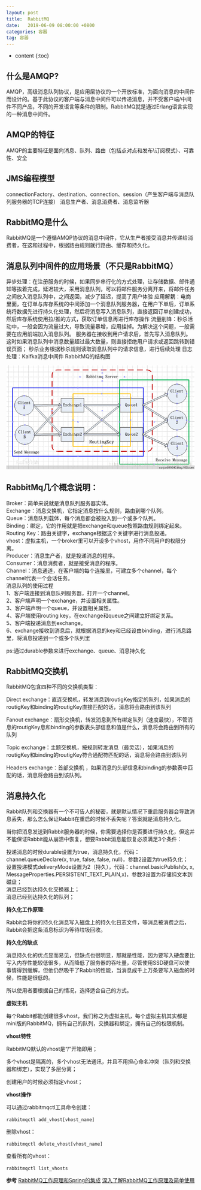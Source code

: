 ```yaml
---
layout: post
title:  RabbitMQ
date:   2019-06-09 08:00:00 +0800
categories: 容器
tag: 容器
---
```


* content
{:toc}

## 什么是AMQP?
AMQP，高级消息队列协议，是应用层协议的一个开放标准，为面向消息的中间件而设计的。基于此协议的客户端与消息中间件可以传递消息，并不受客户端/中间件不同产品，不同的开发语言等条件的限制。RabbitMQ就是通过Erlang语言实现的一种消息中间件。

## AMQP的特征
AMQP的主要特征是面向消息、队列、路由（包括点对点和发布\订阅模式）、可靠性、安全

## JMS编程模型
connectionFactory、destination、connection、session（产生客户端与消息队列服务器的TCP连接） 
消息生产者、消息消费者、消息监听器

## RabbitMQ是什么
RabbitMQ是一个遵循AMQP协议的消息中间件，它从生产者接受消息并传递给消费者，在这和过程中，根据路由规则就行路由、缓存和持久化。

## 消息队列中间件的应用场景（不只是RabbitMQ）
异步处理：在注册服务的时候，如果同步串行化的方式处理，让存储数据、邮件通知等挨着完成，延迟较大，采用消息队列，可以将邮件服务分离开来，将邮件任务之间放入消息队列中，之间返回，减少了延迟，提高了用户体验
应用解耦：电商里面，在订单与库存系统的中间添加一个消息队列服务器，在用户下单后，订单系统将数据先进行持久化处理，然后将消息写入消息队列，直接返回订单创建成功，然后库存系统使用拉/推的方式，获取订单信息再进行库存操作
流量削锋：秒杀活动中，一般会因为流量过大，导致流量暴增，应用挂掉。为解决这个问题，一般需要在应用前端加入消息队列。 
服务器在接收到用户请求后，首先写入消息队列。这时如果消息队列中消息数量超过最大数量，则直接拒绝用户请求或返回跳转到错误页面； 
秒杀业务根据秒杀规则读取消息队列中的请求信息，进行后续处理
日志处理：Kalfka消息中间件
RabbitMQ的结构图
    
![](/styles/images/other/rabbitMq1.png)

## RabbitMq几个概念说明：

Broker：简单来说就是消息队列服务器实体。   
Exchange：消息交换机，它指定消息按什么规则，路由到哪个队列。   
Queue：消息队列载体，每个消息都会被投入到一个或多个队列。   
Binding：绑定，它的作用就是把exchange和queue按照路由规则绑定起来。   
Routing Key：路由关键字，exchange根据这个关键字进行消息投递。   
vhost：虚拟主机，一个broker里可以开设多个vhost，用作不同用户的权限分离。   
Producer：消息生产者，就是投递消息的程序。   
Consumer：消息消费者，就是接受消息的程序。   
Channel：消息通道，在客户端的每个连接里，可建立多个channel，每个channel代表一个会话任务。   
消息队列的使用过程   
1、客户端连接到消息队列服务器，打开一个channel。    
2、客户端声明一个exchange，并设置相关属性。    
3、客户端声明一个queue，并设置相关属性。    
4、客户端使用routing key，在exchange和queue之间建立好绑定关系。    
5、客户端投递消息到exchange。    
6、exchange接收到消息后，就根据消息的key和已经设由binding，进行消息路里，将消息投递到一个或多个队列里   

ps:通过durable参数来进行exchange、queue、消息持久化

## RabbitMQ交换机
RabbitMQ包含四种不同的交换机类型：

Direct exchange：直连交换机，转发消息到routigKey指定的队列，如果消息的routigKey和binding的routigKey直接匹配的话，消息将会路由到该队列

Fanout exchange：扇形交换机，转发消息到所有绑定队列（速度最快），不管消息的routigKey息和binding的参数表头部信息和值是什么，消息将会路由到所有的队列

Topic exchange：主题交换机，按规则转发消息（最灵活），如果消息的routigKey和binding的routigKey符合通配符匹配的话，消息将会路由到该队列

Headers exchange：首部交换机 ，如果消息的头部信息和binding的参数表中匹配的话，消息将会路由到该队列。

## 消息持久化

Rabbit队列和交换器有一个不可告人的秘密，就是默认情况下重启服务器会导致消息丢失，那么怎么保证Rabbit在重启的时候不丢失呢？答案就是消息持久化。

当你把消息发送到Rabbit服务器的时候，你需要选择你是否要进行持久化，但这并不能保证Rabbit能从崩溃中恢复，想要Rabbit消息能恢复必须满足3个条件：

投递消息的时候durable设置为true，消息持久化，代码：channel.queueDeclare(x, true, false, false, null)，参数2设置为true持久化；   
设置投递模式deliveryMode设置为2（持久），代码：channel.basicPublish(x, x, MessageProperties.PERSISTENT_TEXT_PLAIN,x)，参数3设置为存储纯文本到磁盘；   
消息已经到达持久化交换器上；   
消息已经到达持久化的队列；   

**持久化工作原理**:   

Rabbit会将你的持久化消息写入磁盘上的持久化日志文件，等消息被消费之后，Rabbit会把这条消息标识为等待垃圾回收。

**持久化的缺点**

消息持久化的优点显而易见，但缺点也很明显，那就是性能，因为要写入硬盘要比写入内存性能较低很多，从而降低了服务器的吞吐量，尽管使用SSD硬盘可以使事情得到缓解，但他仍然吸干了Rabbit的性能，当消息成千上万条要写入磁盘的时候，性能是很低的。

所以使用者要根据自己的情况，选择适合自己的方式。

**虚拟主机**

每个Rabbit都能创建很多vhost，我们称之为虚拟主机，每个虚拟主机其实都是mini版的RabbitMQ，拥有自己的队列，交换器和绑定，拥有自己的权限机制。

**vhost特性**

RabbitMQ默认的vhost是“/”开箱即用；

多个vhost是隔离的，多个vhost无法通讯，并且不用担心命名冲突（队列和交换器和绑定），实现了多层分离；

创建用户的时候必须指定vhost；

**vhost操作**

可以通过rabbitmqctl工具命令创建：

`rabbitmqctl add_vhost[vhost_name]`

删除vhost：

`rabbitmqctl delete_vhost[vhost_name]`

查看所有的vhost：

`rabbitmqctl list_vhosts`

**参考**
[RabbitMQ工作原理和Spring的集成](https://blog.csdn.net/u010046908/article/details/54864567)
[深入了解RabbitMQ工作原理及简单使用](https://www.cnblogs.com/vipstone/p/9275256.html)
